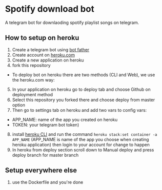 # Spotify download bot
A telegram bot for downlaoding spotify playlist songs on telegram.

## How to setup on heroku
1. Create a telegram bot using [bot father](https://core.telegram.org/bots#3-how-do-i-create-a-bot)
2. Create account on [heroku.com](https://heroku.com/)
3. Create a new application on heroku
4. fork this repository
  * To deploy bot on heroku there are two methods (CLI and Web), we use the heroku.com way:
5. In your application on heroku go to deploy tab and choose Github on deployment method
6. Select this repository you forked there and choose deploy from master option
7. Then go to settings tab on heroku and add two vars to config vars:
  - APP_NAME: name of the app you created on heroku
  - TOKEN: your telegram bot token)
8. install [heroku CLI](https://devcenter.heroku.com/articles/heroku-cli#download-and-install) and run the command `heroku stack:set container -a APP_NAME` (APP_NAME is name of the app you choose when creating heroku application) then login to your account for change to happen
8. In heroku from deploy section scroll down to Manual deploy and press deploy branch for master branch

## Setup everywhere else
1. use the Dockerfile and you're done
